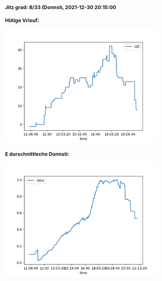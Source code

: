 ### Jitz grad: 8/33 (Donnsti, 2021-12-30 20:15:00

### Hütige Vrlouf:
![Graph](Today.png)

### E durschnittleche Donnsti:
![Graph](Donnsti.png)